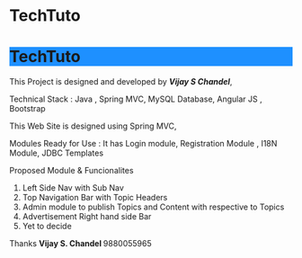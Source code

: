 # TechTuto
<h1 style="background-color:DodgerBlue;">TechTuto</h1>


This Project is designed and developed by <b><i>Vijay S Chandel</i></b>,

Technical Stack : Java , Spring MVC, MySQL Database, Angular JS , Bootstrap

This Web Site is designed using Spring MVC, 

Modules Ready for Use :
It has Login module, Registration Module , I18N Module, JDBC Templates

Proposed Module & Funcionalites
1) Left Side Nav with Sub Nav
2) Top Navigation Bar with Topic Headers
3) Admin module to publish Topics and Content with respective to Topics
4) Advertisement Right hand side Bar
5) Yet to decide 


Thanks 
<b> Vijay S. Chandel </b>
9880055965

 
